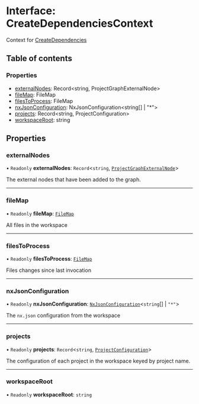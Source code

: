# Interface: CreateDependenciesContext

Context for [CreateDependencies](../../reference/core-api/devkit/documents/CreateDependencies)

## Table of contents

### Properties

- [externalNodes](../../reference/core-api/devkit/documents/CreateDependenciesContext#externalnodes): Record<string, ProjectGraphExternalNode>
- [fileMap](../../reference/core-api/devkit/documents/CreateDependenciesContext#filemap): FileMap
- [filesToProcess](../../reference/core-api/devkit/documents/CreateDependenciesContext#filestoprocess): FileMap
- [nxJsonConfiguration](../../reference/core-api/devkit/documents/CreateDependenciesContext#nxjsonconfiguration): NxJsonConfiguration<string[] | "\*">
- [projects](../../reference/core-api/devkit/documents/CreateDependenciesContext#projects): Record<string, ProjectConfiguration>
- [workspaceRoot](../../reference/core-api/devkit/documents/CreateDependenciesContext#workspaceroot): string

## Properties

### externalNodes

• `Readonly` **externalNodes**: `Record`\<`string`, [`ProjectGraphExternalNode`](../../reference/core-api/devkit/documents/ProjectGraphExternalNode)\>

The external nodes that have been added to the graph.

---

### fileMap

• `Readonly` **fileMap**: [`FileMap`](../../reference/core-api/devkit/documents/FileMap)

All files in the workspace

---

### filesToProcess

• `Readonly` **filesToProcess**: [`FileMap`](../../reference/core-api/devkit/documents/FileMap)

Files changes since last invocation

---

### nxJsonConfiguration

• `Readonly` **nxJsonConfiguration**: [`NxJsonConfiguration`](../../reference/core-api/devkit/documents/NxJsonConfiguration)\<`string`[] \| `"*"`\>

The `nx.json` configuration from the workspace

---

### projects

• `Readonly` **projects**: `Record`\<`string`, [`ProjectConfiguration`](../../reference/core-api/devkit/documents/ProjectConfiguration)\>

The configuration of each project in the workspace keyed by project name.

---

### workspaceRoot

• `Readonly` **workspaceRoot**: `string`
